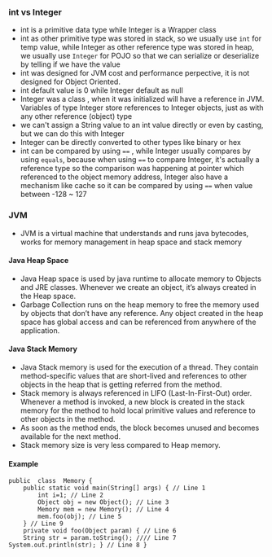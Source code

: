 ### int vs Integer
- int is a primitive data type while Integer is a Wrapper class
- int as other primitive type was stored in stack, so we usually use `int` for temp value, while Integer as other reference type was stored in heap, we usually use `Integer` for POJO so that we can serialize or deserialize by telling if we have the value
- int was designed for JVM cost and performance perpective, it is not designed for Object Oriented. 
- int default value is 0 while Integer default as null
- Integer was a class , when it was initialized will have a reference in JVM. Variables of type Integer store references to Integer objects, just as with any other reference (object) type
- we can't assign a String value to an int value directly or even by casting, but we can do this with Integer
- Integer can be directly converted to other types like binary or hex
- int can be compared by using `==` , while Integer usually compares by using `equals`, because when using `==` to compare Integer, it's actually a reference type so the comparison was happening at pointer which referenced to the object memory address, Integer also have a mechanism like cache so it can be compared by using `==` when value between -128 ~ 127
### JVM
- JVM is a virtual machine that understands and runs java bytecodes, works for memory management in heap space and stack memory
#### Java Heap Space
- Java Heap space is used by java runtime to allocate memory to Objects and JRE classes. Whenever we create an object, it’s always created in the Heap space.
- Garbage Collection runs on the heap memory to free the memory used by objects that don’t have any reference. Any object created in the heap space has global access and can be referenced from anywhere of the application.
####  Java Stack Memory
- Java Stack memory is used for the execution of a thread. They contain method-specific values that are short-lived and references to other objects in the heap that is getting referred from the method.
- Stack memory is always referenced in LIFO (Last-In-First-Out) order. Whenever a method is invoked, a new block is created in the stack memory for the method to hold local primitive values and reference to other objects in the method.
- As soon as the method ends, the block becomes unused and becomes available for the next method.  
- Stack memory size is very less compared to Heap memory.
#### Example
```
public  class  Memory { 
	public static void main(String[] args) { // Line 1  				    
		int i=1; // Line 2 
		Object obj = new Object(); // Line 3 
		Memory mem = new Memory(); // Line 4 	
		mem.foo(obj); // Line 5 
	} // Line 9  
	private void foo(Object param) { // Line 6 
	String str = param.toString(); //// Line 7 	System.out.println(str); } // Line 8 }
```
<!--stackedit_data:
eyJoaXN0b3J5IjpbMjA2MzQ4MTk0Ml19
-->